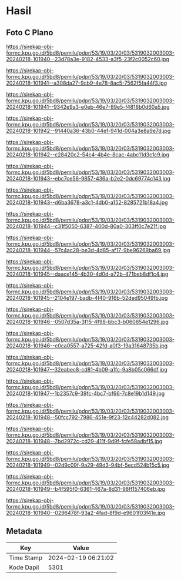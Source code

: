 # Hasil

## Foto C Plano

https://sirekap-obj-formc.kpu.go.id/5bd8/pemilu/pdpr/53/19/03/20/03/5319032003003-20240218-101940--23d78a3e-9182-4533-a3f5-23f2c0052c60.jpg

https://sirekap-obj-formc.kpu.go.id/5bd8/pemilu/pdpr/53/19/03/20/03/5319032003003-20240218-101941--a308da27-9cb9-4e78-8ac5-7562f5fa44f3.jpg

https://sirekap-obj-formc.kpu.go.id/5bd8/pemilu/pdpr/53/19/03/20/03/5319032003003-20240218-101941--9342e9a3-e0eb-46e7-89e5-f4816b0d60a5.jpg

https://sirekap-obj-formc.kpu.go.id/5bd8/pemilu/pdpr/53/19/03/20/03/5319032003003-20240218-101942--91440a36-43b0-44ef-941d-004a3e8a9e7d.jpg

https://sirekap-obj-formc.kpu.go.id/5bd8/pemilu/pdpr/53/19/03/20/03/5319032003003-20240218-101942--c28420c2-54c4-4b4e-8cac-4abc11d3c1c9.jpg

https://sirekap-obj-formc.kpu.go.id/5bd8/pemilu/pdpr/53/19/03/20/03/5319032003003-20240218-101943--ebc7ce56-9857-436a-b2e2-0dc69774c143.jpg

https://sirekap-obj-formc.kpu.go.id/5bd8/pemilu/pdpr/53/19/03/20/03/5319032003003-20240218-101943--d6ba3678-a3c1-4db0-a152-8285721b18a4.jpg

https://sirekap-obj-formc.kpu.go.id/5bd8/pemilu/pdpr/53/19/03/20/03/5319032003003-20240218-101944--c31f5050-6387-400d-80a0-303ff0c7e21f.jpg

https://sirekap-obj-formc.kpu.go.id/5bd8/pemilu/pdpr/53/19/03/20/03/5319032003003-20240218-101944--57c4ac28-be3d-4d85-af17-9be96269ba69.jpg

https://sirekap-obj-formc.kpu.go.id/5bd8/pemilu/pdpr/53/19/03/20/03/5319032003003-20240218-101945--daace145-4b30-4d0d-a72b-471beb8df1c4.jpg

https://sirekap-obj-formc.kpu.go.id/5bd8/pemilu/pdpr/53/19/03/20/03/5319032003003-20240218-101945--2104e197-badb-4f40-916b-52ded95049fb.jpg

https://sirekap-obj-formc.kpu.go.id/5bd8/pemilu/pdpr/53/19/03/20/03/5319032003003-20240218-101946--0507d35a-3f15-4f98-bbc3-b060654e1296.jpg

https://sirekap-obj-formc.kpu.go.id/5bd8/pemilu/pdpr/53/19/03/20/03/5319032003003-20240218-101946--c0ca0557-a725-42fd-a0f3-19a31648735b.jpg

https://sirekap-obj-formc.kpu.go.id/5bd8/pemilu/pdpr/53/19/03/20/03/5319032003003-20240218-101947--32eabec8-cd81-4b09-a1fc-9a8b05c066df.jpg

https://sirekap-obj-formc.kpu.go.id/5bd8/pemilu/pdpr/53/19/03/20/03/5319032003003-20240218-101947--1b2357c9-39fc-4bc7-bf66-7c8e19b1d149.jpg

https://sirekap-obj-formc.kpu.go.id/5bd8/pemilu/pdpr/53/19/03/20/03/5319032003003-20240218-101948--50fcc792-7986-451e-9f23-12c44282d082.jpg

https://sirekap-obj-formc.kpu.go.id/5bd8/pemilu/pdpr/53/19/03/20/03/5319032003003-20240218-101948--7bd2972c-cd29-411f-9d9f-fcfe58adbf15.jpg

https://sirekap-obj-formc.kpu.go.id/5bd8/pemilu/pdpr/53/19/03/20/03/5319032003003-20240218-101949--02d9c09f-9a29-49d3-94bf-5ecd524b15c5.jpg

https://sirekap-obj-formc.kpu.go.id/5bd8/pemilu/pdpr/53/19/03/20/03/5319032003003-20240218-101949--b4f595f0-6361-467a-8d31-98ff157406eb.jpg

https://sirekap-obj-formc.kpu.go.id/5bd8/pemilu/pdpr/53/19/03/20/03/5319032003003-20240218-101940--0296478f-93a2-4fad-8f9d-e9601f03f41e.jpg


## Metadata

| Key        | Value               |
| ---------- | ------------------- |
| Time Stamp | 2024-02-19 06:21:02 |
| Kode Dapil | 5301                |



